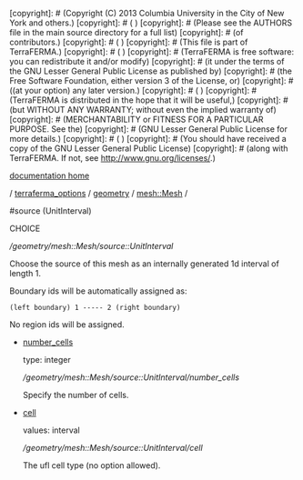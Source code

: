 [copyright]: # (Copyright (C) 2013 Columbia University in the City of New York and others.)
[copyright]: # ( )
[copyright]: # (Please see the AUTHORS file in the main source directory for a full list)
[copyright]: # (of contributors.)
[copyright]: # ( )
[copyright]: # (This file is part of TerraFERMA.)
[copyright]: # ( )
[copyright]: # (TerraFERMA is free software: you can redistribute it and/or modify)
[copyright]: # (it under the terms of the GNU Lesser General Public License as published by)
[copyright]: # (the Free Software Foundation, either version 3 of the License, or)
[copyright]: # ((at your option) any later version.)
[copyright]: # ( )
[copyright]: # (TerraFERMA is distributed in the hope that it will be useful,)
[copyright]: # (but WITHOUT ANY WARRANTY; without even the implied warranty of)
[copyright]: # (MERCHANTABILITY or FITNESS FOR A PARTICULAR PURPOSE. See the)
[copyright]: # (GNU Lesser General Public License for more details.)
[copyright]: # ( )
[copyright]: # (You should have received a copy of the GNU Lesser General Public License)
[copyright]: # (along with TerraFERMA. If not, see <http://www.gnu.org/licenses/>.)

[documentation home](https://github.com/terraferma/terraferma/wiki/Documentation)

/ [terraferma_options](../../../terraferma_options.md) / [geometry](../../geometry.md) / [mesh::Mesh](../mesh__Mesh.md) /

#source (UnitInterval)

CHOICE 

*/geometry/mesh::Mesh/source::UnitInterval*

Choose the source of this mesh as an internally generated 1d interval of length 1.

Boundary ids will be automatically assigned as:

    (left boundary) 1 ----- 2 (right boundary)

No region ids will be assigned.   


* [number_cells](source__UnitInterval/number_cells.md "child")

    type: integer

    */geometry/mesh::Mesh/source::UnitInterval/number_cells*

    Specify the number of cells.

* [cell](source__UnitInterval/cell.md "child")

    values: interval

    */geometry/mesh::Mesh/source::UnitInterval/cell*

    The ufl cell type (no option allowed).

[autogenerated]: # (This file was automatically generated from the schema file:/home/cwilson/repos/github/TerraFERMA/TerraFERMA/buckettools/schemas/geometry.rng.)

